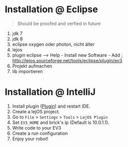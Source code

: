 # Installation @ Eclipse

> Should be proofed and verfied in future

1. jdk 7
2. jdk 8
3. eclipse oxygen oder photon, nicht älter
4. lejos
5. plugin eclipse --> Help - Install new Software - Add ;  http://lejos.sourceforge.net/tools/eclipse/plugin/ev3
6. Projekt aufmachen
7. lib importieren


# Installation @ IntelliJ

1. Install plugin ([Plugin](https://plugins.jetbrains.com/plugin/9954-lejos-plugin-for-lego-ev3-mindstorms)) and restart IDE.
2. Create a lejOS project.
3. Go to `File` > `Settings` > `Tools` > `LejOS Plugin`
4. Set `EV3_HOME` and brick's ip (Default is 10.0.1.1).
5. Write code to your EV3
6. Create a run configuration
7. Enjoy your robot!